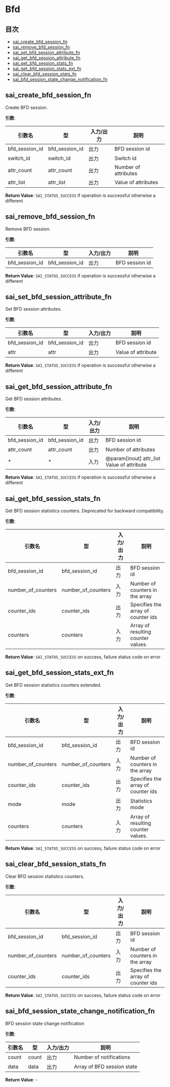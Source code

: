 # Bfd
## 目次

- [sai_create_bfd_session_fn](#sai_create_bfd_session_fn)
- [sai_remove_bfd_session_fn](#sai_remove_bfd_session_fn)
- [sai_set_bfd_session_attribute_fn](#sai_set_bfd_session_attribute_fn)
- [sai_get_bfd_session_attribute_fn](#sai_get_bfd_session_attribute_fn)
- [sai_get_bfd_session_stats_fn](#sai_get_bfd_session_stats_fn)
- [sai_get_bfd_session_stats_ext_fn](#sai_get_bfd_session_stats_ext_fn)
- [sai_clear_bfd_session_stats_fn](#sai_clear_bfd_session_stats_fn)
- [sai_bfd_session_state_change_notification_fn](#sai_bfd_session_state_change_notification_fn)



## sai_create_bfd_session_fn
Create BFD session.

**引数**:

| 引数名 | 型 | 入力/出力 | 説明 |
|--------|----------|-----------|------|
| bfd_session_id | bfd_session_id | 出力 | BFD session id |
| switch_id | switch_id | 出力 | Switch id |
| attr_count | attr_count | 出力 | Number of attributes |
| attr_list | attr_list | 出力 | Value of attributes |

**Return Value**: `SAI_STATUS_SUCCESS` if operation is successful otherwise a different


## sai_remove_bfd_session_fn
Remove BFD session.

**引数**:

| 引数名 | 型 | 入力/出力 | 説明 |
|--------|----------|-----------|------|
| bfd_session_id | bfd_session_id | 出力 | BFD session id |

**Return Value**: `SAI_STATUS_SUCCESS` if operation is successful otherwise a different


## sai_set_bfd_session_attribute_fn
Set BFD session attributes.

**引数**:

| 引数名 | 型 | 入力/出力 | 説明 |
|--------|----------|-----------|------|
| bfd_session_id | bfd_session_id | 出力 | BFD session id |
| attr | attr | 出力 | Value of attribute |

**Return Value**: `SAI_STATUS_SUCCESS` if operation is successful otherwise a different


## sai_get_bfd_session_attribute_fn
Get BFD session attributes.

**引数**:

| 引数名 | 型 | 入力/出力 | 説明 |
|--------|----------|-----------|------|
| bfd_session_id | bfd_session_id | 出力 | BFD session id |
| attr_count | attr_count | 出力 | Number of attributes |
| * | * | 入力 | @param[inout] attr_list Value of attribute |

**Return Value**: `SAI_STATUS_SUCCESS` if operation is successful otherwise a different


## sai_get_bfd_session_stats_fn
Get BFD session statistics counters. Deprecated for backward compatibility.

**引数**:

| 引数名 | 型 | 入力/出力 | 説明 |
|--------|----------|-----------|------|
| bfd_session_id | bfd_session_id | 出力 | BFD session id |
| number_of_counters | number_of_counters | 入力 | Number of counters in the array |
| counter_ids | counter_ids | 出力 | Specifies the array of counter ids |
| counters | counters | 入力 | Array of resulting counter values. |

**Return Value**: `SAI_STATUS_SUCCESS` on success, failure status code on error


## sai_get_bfd_session_stats_ext_fn
Get BFD session statistics counters extended.

**引数**:

| 引数名 | 型 | 入力/出力 | 説明 |
|--------|----------|-----------|------|
| bfd_session_id | bfd_session_id | 出力 | BFD session id |
| number_of_counters | number_of_counters | 入力 | Number of counters in the array |
| counter_ids | counter_ids | 出力 | Specifies the array of counter ids |
| mode | mode | 出力 | Statistics mode |
| counters | counters | 入力 | Array of resulting counter values. |

**Return Value**: `SAI_STATUS_SUCCESS` on success, failure status code on error


## sai_clear_bfd_session_stats_fn
Clear BFD session statistics counters.

**引数**:

| 引数名 | 型 | 入力/出力 | 説明 |
|--------|----------|-----------|------|
| bfd_session_id | bfd_session_id | 出力 | BFD session id |
| number_of_counters | number_of_counters | 入力 | Number of counters in the array |
| counter_ids | counter_ids | 出力 | Specifies the array of counter ids |

**Return Value**: `SAI_STATUS_SUCCESS` on success, failure status code on error


## sai_bfd_session_state_change_notification_fn
BFD session state change notification

**引数**:

| 引数名 | 型 | 入力/出力 | 説明 |
|--------|----------|-----------|------|
| count | count | 出力 | Number of notifications |
| data | data | 出力 | Array of BFD session state |

**Return Value**: -


